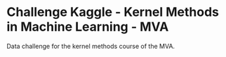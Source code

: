 # Challenge Kaggle - Kernel Methods in Machine Learning - MVA

Data challenge for the kernel methods course of the MVA.